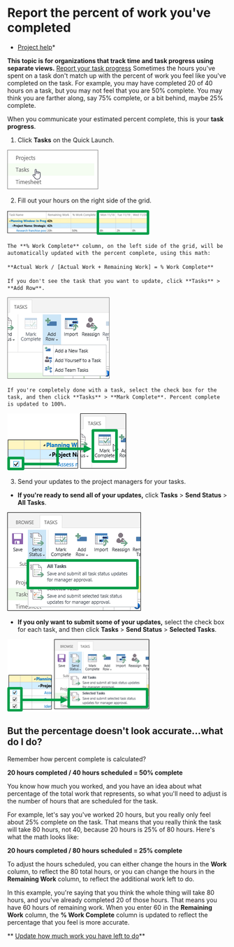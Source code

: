 
# Report the percent of work you've completed

 * [Project help](afac1e38-1219-4a88-bd22-81534778d528.md)* 
  
    
    

 **This topic is for organizations that track time and task progress using separate views.** [Report your task progress](4e338fec-6e78-4b0e-b059-11422057df31.md)
Sometimes the hours you've spent on a task don't match up with the percent of work you feel like you've completed on the task. For example, you may have completed 20 of 40 hours on a task, but you may not feel that you are 50% complete. You may think you are farther along, say 75% complete, or a bit behind, maybe 25% complete.
  
    
    

When you communicate your estimated percent complete, this is your **task progress**.
1. Click **Tasks** on the Quick Launch.
    
    
  
    
    
![Tasks view on the Quick Launch](images/bbb66224-07b7-4ac4-828d-078bbd65a8cb.png)
  
    
    

  
    
    

  
    
    

    
  
2. Fill out your hours on the right side of the grid.
    
    
  
    
    
![Entering hours in the Tasks view](images/9a22737b-d281-43a5-8495-6f6675f06ac4.png)
  
    
    

  
    
    

  
    
    

    
    The **% Work Complete** column, on the left side of the grid, will be automatically updated with the percent complete, using this math:
    
    **Actual Work / [Actual Work + Remaining Work] = % Work Complete**
    
    If you don't see the task that you want to update, click **Tasks** > **Add Row**.
    
    
  
    
    
![Add Row](images/e4acb092-2c4f-4748-b9e3-310043c2d527.png)
  
    
    

  
    
    

  
    
    

    
    If you're completely done with a task, select the check box for the task, and then click **Tasks** > **Mark Complete**. Percent complete is updated to 100%.
    
    
  
    
    
![Mark Complete](images/2c2fe921-f599-4d4d-bb62-4dcc83311de9.png)
  
    
    

  
    
    

  
    
    

    
  
3. Send your updates to the project managers for your tasks.
    
  - **If you're ready to send all of your updates,** click **Tasks** > **Send Status** > **All Tasks**.
  
    
    

  
    
    
![All Tasks](images/005a1190-058f-4441-9861-7fe318a4517e.png)
  
    
    

  
    
    

  
    
    

    
  
  - **If you only want to submit some of your updates,** select the check box for each task, and then click **Tasks** > **Send Status** > **Selected Tasks**.
  
    
    

  
    
    
![Selected Tasks](images/3c1cc008-5bfc-4104-a483-6ca9b67d182b.png)
  
    
    

  
    
    

  
    
    

    
  

## But the percentage doesn't look accurate…what do I do?
<a name="__top"> </a>

Remember how percent complete is calculated?
  
    
    
 **20 hours completed / 40 hours scheduled = 50% complete**
  
    
    
You know how much you worked, and you have an idea about what percentage of the total work that represents, so what you'll need to adjust is the number of hours that are scheduled for the task.
  
    
    
For example, let's say you've worked 20 hours, but you really only feel about 25% complete on the task. That means that you really think the task will take 80 hours, not 40, because 20 hours is 25% of 80 hours. Here's what the math looks like: 
  
    
    
 **20 hours completed / 80 hours scheduled = 25% complete**
  
    
    
To adjust the hours scheduled, you can either change the hours in the **Work** column, to reflect the 80 total hours, or you can change the hours in the **Remaining Work** column, to reflect the additional work left to do.
  
    
    
In this example, you're saying that you think the whole thing will take 80 hours, and you've already completed 20 of those hours. That means you have 60 hours of remaining work. When you enter 60 in the **Remaining Work** column, the **% Work Complete** column is updated to reflect the percentage that you feel is more accurate.
  
    
    
 ** [Update how much work you have left to do](fe646892-a8fa-4eac-8129-8c7121610c68.md)**
  
    
    

